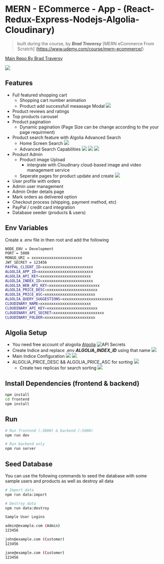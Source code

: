 # MERN - ECommerce - App - (React-Redux-Express-Nodejs-Algolia-Cloudinary)

<!-- blockquote -->

> built during the course, by **_Brad Traversy_** [MERN eCommerce From Scratch]
> (https://www.udemy.com/course/mern-ecommerce/)

[Main Repo By Brad Traversy](https://github.com/bradtraversy/proshop_mern)

![](https://github.com/cerebro96/MERN-ECommerce-App---React-Redux-Express-Nodejs-Algolia-Cloudinary/blob/master/uploads/screenshot_home.PNG?raw=true)

## Features

- Full featured shopping cart
  - Shopping cart number animation
  - Product add successfull meaasage Modal
    ![](https://github.com/cerebro96/MERN-ECommerce-App---React-Redux-Express-Nodejs-Algolia-Cloudinary/blob/master/uploads/screenshotModal_productADD.PNG?raw=true)
- Product reviews and ratings
- Top products carousel
- Product pagination
  - Dynamic pagination (Page Size can be change according to the your page requirment)
- Product search feature with Algolia Advanced Search
  - Home Screen Search
    ![](https://github.com/cerebro96/MERN-ECommerce-App---React-Redux-Express-Nodejs-Algolia-Cloudinary/blob/master/uploads/search_home.png?raw=true)
  - Advanced Search Capabilities
    ![](https://github.com/cerebro96/MERN-ECommerce-App---React-Redux-Express-Nodejs-Algolia-Cloudinary/blob/master/uploads/search_algo_exam_1.png?raw=true)
    ![](https://github.com/cerebro96/MERN-ECommerce-App---React-Redux-Express-Nodejs-Algolia-Cloudinary/blob/master/uploads/search_algo_exam_2.png?raw=true)
    ![](https://github.com/cerebro96/MERN-ECommerce-App---React-Redux-Express-Nodejs-Algolia-Cloudinary/blob/master/uploads/search_algo_exam_3.png?raw=true)
- Product Admin
  - Product image Upload
    - intergrate with Cloudinary cloud-based image and video management service
  - Seperate pages for product update and create
    ![](https://github.com/cerebro96/MERN-ECommerce-App---React-Redux-Express-Nodejs-Algolia-Cloudinary/blob/master/uploads/productupdate.PNG?raw=true)
- User profile with orders
- Admin user management
- Admin Order details page
- Mark orders as delivered option
- Checkout process (shipping, payment method, etc)
- PayPal / credit card integration
- Database seeder (products & users)

## Env Variables

Create a .env file in then root and add the following

```bash
NODE_ENV = Development
PORT = 5000
MONGO_URI = xxxxxxxxxxxxxxxxxxxxxxx
JWT_SECRET = 123456
PAYPAL_CLIENT_ID=xxxxxxxxxxxxxxxxxxxxxxx
ALGOLIA_APP_ID=xxxxxxxxxxxxxxxxxxxxxxxxx
ALGOLIA_API_KEY=xxxxxxxxxxxxxxxxxxxxxxx
ALGOLIA_INDEX_ID=xxxxxxxxxxxxxxxxxxxxxxx
ALGOLIA_WEB_API_KEY=xxxxxxxxxxxxxxxxxxxxxxx
ALGOLIA_PRICE_DESC=xxxxxxxxxxxxxxxxxxxxxxx
ALGOLIA_PRICE_ASC=xxxxxxxxxxxxxxxxxxxxxxx
ALGOLIA_QUERY_SUGGESTIONS=xxxxxxxxxxxxxxxxxxxxxxx
CLOUDINARY_NAME=xxxxxxxxxxxxxxxxxxxxxxx
CLOUDINARY_API_KEY=xxxxxxxxxxxxxxxxxxxxxxx
CLOUDINARY_API_SECRET=xxxxxxxxxxxxxxxxxxxxxxx
CLOUDINARY_FOLDER=xxxxxxxxxxxxxxxxxxxxxxx
```

## Algolia Setup

- You need free account of alogolia [Algolia](https://www.algolia.com/)
  ![API Secrets](https://github.com/cerebro96/MERN-ECommerce-App---React-Redux-Express-Nodejs-Algolia-Cloudinary/blob/master/uploads/algolia_api.png?raw=true)
- Create Indice and replace .env **_ALGOLIA_INDEX_ID_** using that name
  ![](https://github.com/cerebro96/MERN-ECommerce-App---React-Redux-Express-Nodejs-Algolia-Cloudinary/blob/master/uploads/algolia_main_indice.PNG?raw=true)
- Main Indice Configuration
  ![](https://github.com/cerebro96/MERN-ECommerce-App---React-Redux-Express-Nodejs-Algolia-Cloudinary/blob/master/uploads/conf1.PNG?raw=true)
  ![](https://github.com/cerebro96/MERN-ECommerce-App---React-Redux-Express-Nodejs-Algolia-Cloudinary/blob/master/uploads/conf2.PNG?raw=true)
- ALGOLIA_PRICE_DESC && ALGOLIA_PRICE_ASC for sorting
  ![](https://github.com/cerebro96/MERN-ECommerce-App---React-Redux-Express-Nodejs-Algolia-Cloudinary/blob/master/uploads/conf4.png?raw=true)
  - Create two replicas for search sorting
    ![](https://github.com/cerebro96/MERN-ECommerce-App---React-Redux-Express-Nodejs-Algolia-Cloudinary/blob/master/uploads/conf3.PNG?raw=true)

## Install Dependencies (frontend & backend)

```bash
npm install
cd frontend
npm install
```

## Run

```bash
# Run frontend (:3000) & backend (:5000)
npm run dev

# Run backend only
npm run server
```

## Seed Database

You can use the following commands to seed the database with some sample users and products as well as destroy all data

```bash
# Import data
npm run data:import

# Destroy data
npm run data:destroy
```

```bash
Sample User Logins

admin@example.com (Admin)
123456

john@example.com (Customer)
123456

jane@example.com (Customer)
123456
```
